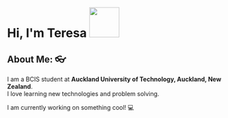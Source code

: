 # Hi, I'm Teresa <img src="https://camo.githubusercontent.com/b0fa06ee100360ae8811a115c133de7848891e3b/68747470733a2f2f6769746875622e6769746875626173736574732e636f6d2f696d616765732f6d6f6e612d776869737065722e676966" width="70" height="70" />

## About Me: 👓
I am a BCIS student at **Auckland University of Technology, Auckland, New Zealand**. </br>
I love learning new technologies and problem solving.

I am currently working on something cool! 💻




